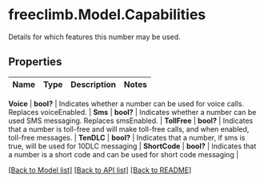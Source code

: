 # freeclimb.Model.Capabilities
Details for which features this number may be used.



## Properties

Name | Type | Description | Notes
------------ | ------------- | ------------- | -------------

**Voice** | **bool?** | Indicates whether a number can be used for voice calls. Replaces voiceEnabled. | 
**Sms** | **bool?** | Indicates whether a number can be used SMS messaging. Replaces smsEnabled. | 
**TollFree** | **bool?** | Indicates that a number is toll-free and will make toll-free calls, and when enabled, toll-free messages. | 
**TenDLC** | **bool?** | Indicates that a number, if sms is true, will be used for 10DLC messaging | 
**ShortCode** | **bool?** | Indicates that a number is a short code and can be used for short code messaging | 


 [[Back to Model list]](../README.md#documentation-for-models) [[Back to API list]](../README.md#documentation-for-api-endpoints) [[Back to README]](../README.md)




